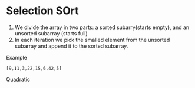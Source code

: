 # Selection SOrt

1. We divide the array in two parts: a sorted subarry(starts empty), and an unsorted subarray (starts full)
1. In each iteration we pick the smalled element from the unsorted subarray and append it to the sorted subarray.

Example

`[9,11,3,22,15,6,42,5]`

Quadratic
